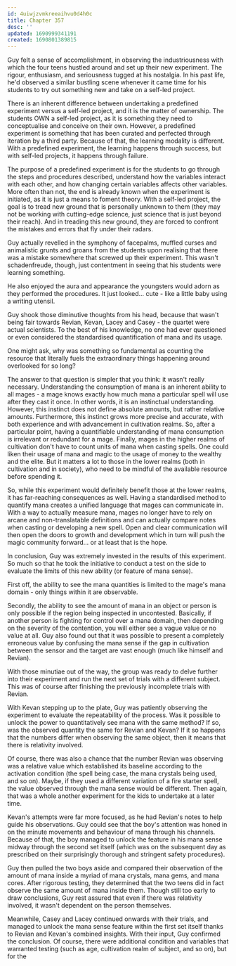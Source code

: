 ```yaml
---
id: 4uiwjzvmkreeaihvu0d4h0c
title: Chapter 357
desc: ''
updated: 1690999341191
created: 1690801389815
---
```


Guy felt a sense of accomplishment, in observing the industriousness with which the four teens hustled around and set up their new experiment. The rigour, enthusiasm, and seriousness tugged at his nostalgia. In his past life, he'd observed a similar bustling scene whenever it came time for his students to try out something new and take on a self-led project.

There is an inherent difference between undertaking a predefined experiment versus a self-led project, and it is the matter of ownership. The students OWN a self-led project, as it is something they need to conceptualise and conceive on their own. However, a predefined experiment is something that has been curated and perfected through iteration by a third party. Because of that, the learning modality is different. With a predefined experiment, the learning happens through success, but with self-led projects, it happens through failure.

The purpose of a predefined experiment is for the students to go through the steps and procedures described, understand how the variables interact with each other, and how changing certain variables affects other variables. More often than not, the end is already known when the experiment is initiated, as it is just a means to foment theory. With a self-led project, the goal is to tread new ground that is personally unknown to them (they may not be working with cutting-edge science, just science that is just beyond their reach). And in treading this new ground, they are forced to confront the mistakes and errors that fly under their radars.

Guy actually revelled in the symphony of facepalms, muffled curses and animalistic grunts and groans from the students upon realising that there was a mistake somewhere that screwed up their experiment. This wasn't schadenfreude, though, just contentment in seeing that his students were learning something.

He also enjoyed the aura and appearance the youngsters would adorn as they performed the procedures. It just looked... cute - like a little baby using a writing utensil.

Guy shook those diminutive thoughts from his head, because that wasn't being fair towards Revian, Kevan, Lacey and Casey - the quartet were actual scientists. To the best of his knowledge, no one had ever questioned or even considered the standardised quantification of mana and its usage.

One might ask, why was something so fundamental as counting the resource that literally fuels the extraordinary things happening around overlooked for so long?

The answer to that question is simpler that you think: it wasn't really necessary. Understanding the consumption of mana is an inherent ability to all mages - a mage knows exactly how much mana a particular spell will use after they cast it once. In other words, it is an instinctual understanding. However, this instinct does not define absolute amounts, but rather relative amounts. Furthermore, this instinct grows more precise and accurate, with both experience and with advancement in cultivation realms. So, after a particular point, having a quantifiable understanding of mana consumption is irrelevant or redundant for a mage. Finally, mages in the higher realms of cultivation don't have to count units of mana when casting spells. One could liken their usage of mana and magic to the usage of money to the wealthy and the elite. But it matters a lot to those in the lower realms (both in cultivation and in society), who need to be mindful of the available resource before spending it.

So, while this experiment would definitely benefit those at the lower realms, it has far-reaching consequences as well. Having a standardised method to quantify mana creates a unified language that mages can communicate in. With a way to actually measure mana, mages no longer have to rely on arcane and non-translatable definitions and can actually compare notes when casting or developing a new spell. Open and clear communication will then open the doors to growth and development which in turn will push the magic community forward... or at least that is the hope.

In conclusion, Guy was extremely invested in the results of this experiment. So much so that he took the initiative to conduct a test on the side to evaluate the limits of this new ability (or feature of mana sense).

First off, the ability to see the mana quantities is limited to the mage's mana domain - only things within it are observable.

Secondly, the ability to see the amount of mana in an object or person is only possible if the region being inspected in uncontested. Basically, if another person is fighting for control over a mana domain, then depending on the severity of the contention, you will either see a vague value or no value at all. Guy also found out that it was possible to present a completely erroneous value by confusing the mana sense if the gap in cultivation between the sensor and the target are vast enough (much like himself and Revian).

With those minutiae out of the way, the group was ready to delve further into their experiment and run the next set of trials with a different subject. This was of course after finishing the previously incomplete trials with Revian.

With Kevan stepping up to the plate, Guy was patiently observing the experiment to evaluate the repeatability of the process. Was it possible to unlock the power to quantitatively see mana with the same method? If so, was the observed quantity the same for Revian and Kevan? If it so happens that the numbers differ when observing the same object, then it means that there is relativity involved.

Of course, there was also a chance that the number Revian was observing was a relative value which established its baseline according to the activation condition (the spell being case, the mana crystals being used, and so on). Maybe, if they used a different variation of a fire starter spell, the value observed through the mana sense would be different. Then again, that was a whole another experiment for the kids to undertake at a later time.

Kevan's attempts were far more focused, as he had Revian's notes to help guide his observations. Guy could see that the boy's attention was honed in on the minute movements and behaviour of mana through his channels. Because of that, the boy managed to unlock the feature in his mana sense midway through the second set itself (which was on the subsequent day as prescribed on their surprisingly thorough and stringent safety procedures).

Guy then pulled the two boys aside and compared their observation of the amount of mana inside a myriad of mana crystals, mana gems, and mana cores. After rigorous testing, they determined that the two teens did in fact observe the same amount of mana inside them. Though still too early to draw conclusions, Guy rest assured that even if there was relativity involved, it wasn't dependent on the person themselves.

Meanwhile, Casey and Lacey continued onwards with their trials, and managed to unlock the mana sense feature within the first set itself thanks to Revian and Kevan's combined insights. With their input, Guy confirmed the conclusion. Of course, there were additional condition and variables that warranted testing (such as age, cultivation realm of subject, and so on), but for the 